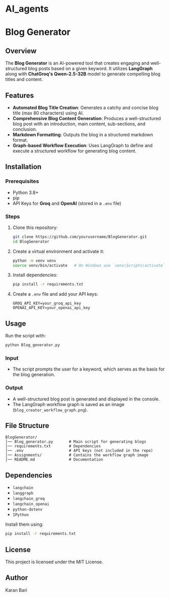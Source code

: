# AI_agents
# Blog Generator

## Overview

The **Blog Generator** is an AI-powered tool that creates engaging and well-structured blog posts based on a given keyword. It utilizes **LangGraph** along with **ChatGroq's Qwen-2.5-32B** model to generate compelling blog titles and content.

## Features

- **Automated Blog Title Creation**: Generates a catchy and concise blog title (max 80 characters) using AI.
- **Comprehensive Blog Content Generation**: Produces a well-structured blog post with an introduction, main content, sub-sections, and conclusion.
- **Markdown Formatting**: Outputs the blog in a structured markdown format.
- **Graph-based Workflow Execution**: Uses LangGraph to define and execute a structured workflow for generating blog content.

## Installation

### Prerequisites

- Python 3.8+
- pip
- API Keys for **Groq** and **OpenAI** (stored in a `.env` file)

### Steps

1. Clone this repository:
   ```sh
   git clone https://github.com/yourusername/BlogGenerator.git
   cd BlogGenerator
   ```
2. Create a virtual environment and activate it:
   ```sh
   python -m venv venv
   source venv/bin/activate   # On Windows use `venv\Scripts\activate`
   ```
3. Install dependencies:
   ```sh
   pip install -r requirements.txt
   ```
4. Create a `.env` file and add your API keys:
   ```
   GROQ_API_KEY=your_groq_api_key
   OPENAI_API_KEY=your_openai_api_key
   ```

## Usage

Run the script with:

```sh
python Blog_generator.py
```

### Input

- The script prompts the user for a keyword, which serves as the basis for the blog generation.

### Output

- A well-structured blog post is generated and displayed in the console.
- The LangGraph workflow graph is saved as an image (`blog_creator_workflow_graph.png`).

## File Structure

```
BlogGenerator/
│── Blog_generator.py       # Main script for generating blogs
│── requirements.txt        # Dependencies
│── .env                    # API keys (not included in the repo)
│── Assignments/            # Contains the workflow graph image
│── README.md               # Documentation
```

## Dependencies

- `langchain`
- `langgraph`
- `langchain_groq`
- `langchain_openai`
- `python-dotenv`
- `IPython`

Install them using:

```sh
pip install -r requirements.txt
```

## License

This project is licensed under the MIT License.

## Author

Karan Bari


